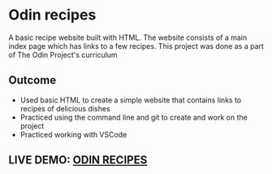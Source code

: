 <h1>Odin recipes</h1>
<p>A basic recipe website built with HTML. The website consists of a main index page which has links to a few recipes. This project was done as a part of The Odin Project's curriculum</p>
<h2>Outcome</h2>
<ul>
    <li>Used basic HTML to create a simple website that contains links to recipes of delicious dishes</li>
    <li>Practiced using the command line and git to create and work on the project</li>
    <li>Practiced working with VSCode</li>
</ul>
<h2>LIVE DEMO: <a href="https://projecthenri.github.io/odin-recipes">ODIN RECIPES</a></h2>